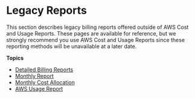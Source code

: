 # Legacy Reports<a name="legacy-reports"></a>

This section describes legacy billing reports offered outside of AWS Cost and Usage Reports\. These pages are available for reference, but we strongly recommend you use AWS Cost and Usage Reports since these reporting methods will be unavailable at a later date\.

**Topics**
+ [Detailed Billing Reports](detailed-billing.md)
+ [Monthly Report](monthly-report.md)
+ [Monthly Cost Allocation](monthly-cost-allocation.md)
+ [AWS Usage Report](usage-report.md)
